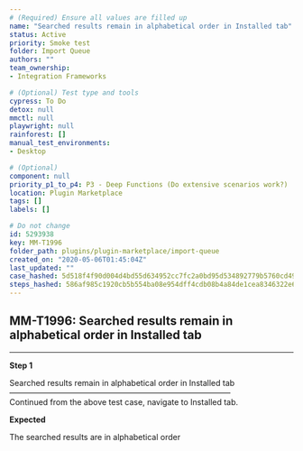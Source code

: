 ```yaml
---
# (Required) Ensure all values are filled up
name: "Searched results remain in alphabetical order in Installed tab"
status: Active
priority: Smoke test
folder: Import Queue
authors: ""
team_ownership: 
- Integration Frameworks

# (Optional) Test type and tools
cypress: To Do
detox: null
mmctl: null
playwright: null
rainforest: []
manual_test_environments: 
- Desktop

# (Optional)
component: null
priority_p1_to_p4: P3 - Deep Functions (Do extensive scenarios work?)
location: Plugin Marketplace
tags: []
labels: []

# Do not change
id: 5293938
key: MM-T1996
folder_path: plugins/plugin-marketplace/import-queue
created_on: "2020-05-06T01:45:04Z"
last_updated: ""
case_hashed: 5d518f4f90d004d4bd55d634952cc7fc2a0bd95d534892779b5760cd492eca39fe4f166e7950fde40561718aab2ca946
steps_hashed: 586af985c1920cb5b554ba08e954dff4cdb08b4a84de1cea8346322e614ef967bf372d39fc787ce9f75679203b013be2
---
```


## MM-T1996: Searched results remain in alphabetical order in Installed tab

---

**Step 1**

Searched results remain in alphabetical order in Installed tab\
————————————————————————————\
Continued from the above test case, navigate to Installed tab.

**Expected**

The searched results are in alphabetical order

